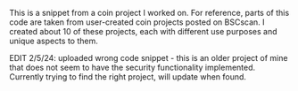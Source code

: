 This is a snippet from a coin project I worked on. For reference, parts of this code are taken from user-created coin projects posted on BSCscan. I created about 10 of these projects, each with different use purposes and unique aspects to them.


EDIT 2/5/24: uploaded wrong code snippet - this is an older project of mine that does not seem to have the security functionality implemented. Currently trying to find the right project, will update when found.
